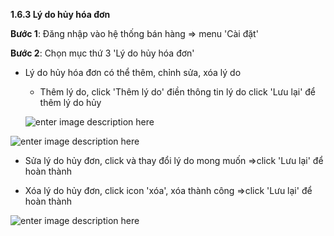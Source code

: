 
**1.6.3 Lý do hủy hóa đơn**

**Bước 1**: Đăng nhập vào hệ thống bán hàng => menu 'Cài đặt'

**Bước 2**: Chọn mục thứ 3 'Lý do hủy hóa đơn'

+ Lý do hủy hóa đơn có thể thêm, chỉnh sửa, xóa lý do 

  -  Thêm lý do, click 'Thêm lý do' điền thông tin lý do click 'Lưu lại' để thêm lý do hủy 
  
  ![enter image description here](https://static8.muarecdn.com/original/muare/images/2021/09/22/6086596_screenshot-42.png)
  
![enter image description here](https://static8.muarecdn.com/original/muare/images/2021/09/22/6086606_screenshot-43.png)

   - Sửa lý do hủy đơn, click và thay đổi lý do mong muốn =>click 'Lưu lại' để hoàn thành 
  
   - Xóa lý do hủy đơn, click icon 'xóa', xóa thành công =>click 'Lưu lại' để hoàn thành 

![enter image description here](https://static8.muarecdn.com/original/muare/images/2021/09/22/6086607_screenshot-44.png)